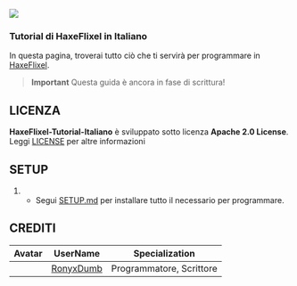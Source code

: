 ![](https://raw.githubusercontent.com/RonyxDumb/HaxeFlixel/main/assets/logo.png)

### Tutorial di HaxeFlixel in Italiano 
In questa pagina, troverai tutto ciò che ti servirà per programmare in [HaxeFlixel](https://haxeflixel.com).

> **Important**
> Questa guida è ancora in fase di scrittura!

## LICENZA
**HaxeFlixel-Tutorial-Italiano** è sviluppato sotto licenza **Apache 2.0 License**.
Leggi [LICENSE](./LICENZE) per altre informazioni

## SETUP 
1) - Segui [SETUP.md](./SETUP.md) per installare tutto il necessario per programmare.

## CREDITI
| Avatar | UserName | Specialization |
| ------ | -------- | -------------- |
| [](https://avatars.githubusercontent.com/u/104029827?v=4) | [RonyxDumb](https://avatars.githubusercontent.com/u/104029827?v=4) | Programmatore, Scrittore |
